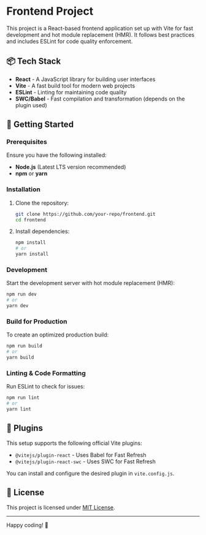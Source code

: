 # Frontend Project

This project is a React-based frontend application set up with Vite for fast development and hot module replacement (HMR). It follows best practices and includes ESLint for code quality enforcement.

## 📦 Tech Stack
- **React** - A JavaScript library for building user interfaces
- **Vite** - A fast build tool for modern web projects
- **ESLint** - Linting for maintaining code quality
- **SWC/Babel** - Fast compilation and transformation (depends on the plugin used)

## 🚀 Getting Started

### Prerequisites
Ensure you have the following installed:
- **Node.js** (Latest LTS version recommended)
- **npm** or **yarn**

### Installation
1. Clone the repository:
   ```sh
   git clone https://github.com/your-repo/frontend.git
   cd frontend
   ```
2. Install dependencies:
   ```sh
   npm install
   # or
   yarn install
   ```

### Development
Start the development server with hot module replacement (HMR):
```sh
npm run dev
# or
yarn dev
```

### Build for Production
To create an optimized production build:
```sh
npm run build
# or
yarn build
```

### Linting & Code Formatting
Run ESLint to check for issues:
```sh
npm run lint
# or
yarn lint
```

## 🔌 Plugins
This setup supports the following official Vite plugins:
- `@vitejs/plugin-react` - Uses Babel for Fast Refresh
- `@vitejs/plugin-react-swc` - Uses SWC for Fast Refresh

You can install and configure the desired plugin in `vite.config.js`.

## 📜 License
This project is licensed under [MIT License](LICENSE).

---

Happy coding! 🚀



